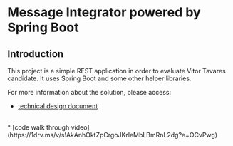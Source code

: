 # Message Integrator powered by Spring Boot

## Introduction
This project is a simple REST application in order to evaluate Vitor Tavares candidate. It uses Spring Boot and some other helper libraries.

For more information about the solution, please access:
* [technical design document](https://docs.google.com/document/d/1JicZ1nny05z9TQbzF3PBworyjEqiY8u06eePd4xPhXg/edit#)
</br>
* [code walk through video](https://1drv.ms/v/s!AkAnhOktZpCrgoJKrleMbLBmRnL2dg?e=OCvPwg)
